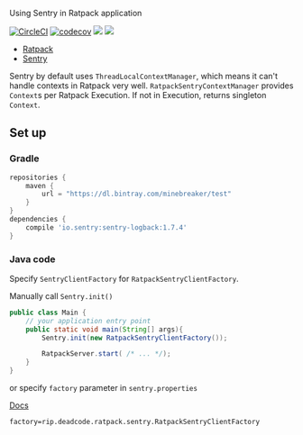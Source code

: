 Using Sentry in Ratpack application

[![CircleCI](https://circleci.com/gh/minebreaker-tf/ratpack-sentry.svg?style=svg)](https://circleci.com/gh/minebreaker-tf/ratpack-sentry)
[![codecov](https://codecov.io/gh/minebreaker-tf/ratpack-sentry/branch/master/graph/badge.svg)](https://codecov.io/gh/minebreaker-tf/ratpack-sentry)
![](https://img.shields.io/badge/maturity-development-green.svg)
![](https://img.shields.io/badge/license-MIT-green.svg)


* [Ratpack](https://ratpack.io)
* [Sentry](https://sentry.io)

Sentry by default uses `ThreadLocalContextManager`,
which means it can't handle contexts in Ratpack very well.
`RatpackSentryContextManager` provides `Context`s per
Ratpack Execution.
If not in Execution, returns singleton `Context`.


## Set up

### Gradle

```groovy:build.gradle
repositories {
    maven {
        url = "https://dl.bintray.com/minebreaker/test"
    }
}
dependencies {
    compile 'io.sentry:sentry-logback:1.7.4'
}
```

### Java code

Specify `SentryClientFactory` for `RatpackSentryClientFactory`.

Manually call `Sentry.init()`

```java
public class Main {
    // your application entry point
    public static void main(String[] args){
        Sentry.init(new RatpackSentryClientFactory());

        RatpackServer.start( /* ... */);
    }
}
```

or specify `factory` parameter in `sentry.properties`

[Docs](https://docs.sentry.io/clients/java/config/#custom-functionality)

```properties:sentry.properties
factory=rip.deadcode.ratpack.sentry.RatpackSentryClientFactory
```
